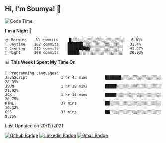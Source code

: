 ## Hi, I'm Soumya! 👋

<!--START_SECTION:waka-->
![Code Time](http://img.shields.io/badge/Code%20Time-290%20hrs%2058%20mins-blue)

**I'm a Night 🦉** 

```text
🌞 Morning    31 commits     █░░░░░░░░░░░░░░░░░░░░░░░░   6.01% 
🌆 Daytime    162 commits    ███████░░░░░░░░░░░░░░░░░░   31.4% 
🌃 Evening    215 commits    ██████████░░░░░░░░░░░░░░░   41.67% 
🌙 Night      108 commits    █████░░░░░░░░░░░░░░░░░░░░   20.93%

```


📊 **This Week I Spent My Time On** 

```text
💬 Programming Languages: 
JavaScript               1 hr 43 mins        ███████░░░░░░░░░░░░░░░░░░   28.39% 
JSON                     1 hr 19 mins        █████░░░░░░░░░░░░░░░░░░░░   21.92% 
JSX                      1 hr 15 mins        █████░░░░░░░░░░░░░░░░░░░░   20.75% 
HTML                     37 mins             ██░░░░░░░░░░░░░░░░░░░░░░░   10.32% 
CSS                      33 mins             ██░░░░░░░░░░░░░░░░░░░░░░░   9.25%

```


 Last Updated on 20/12/2021
<!--END_SECTION:waka-->

[![Github Badge](https://img.shields.io/badge/-rubyruins-grey?style=for-the-badge&logo=github&logoColor=white&link=https://github.com/rubyruins/)](https://www.github.com/rubyruins/) 
[![Linkedin Badge](https://img.shields.io/badge/-Soumya%20Parekh-0072b1?style=for-the-badge&logo=Linkedin&logoColor=white&link=https://www.linkedin.com/in/Soumya-Parekh/)](https://www.linkedin.com/in/Soumya-Parekh/) 
[![Gmail Badge](https://img.shields.io/badge/-soumya.parekh@somaiya.edu-c14438?style=for-the-badge&logo=Gmail&logoColor=white&link=mailto:soumya.parekh@somaiya.edu)](mailto:soumya.parekh@somaiya.edu) 
